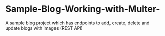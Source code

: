 # Sample-Blog-Working-with-Multer-
A sample blog project which has endpoints to add, create, delete and update blogs with images (REST API) 
